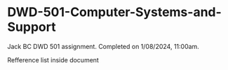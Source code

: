 # DWD-501-Computer-Systems-and-Support
Jack BC DWD 501 assignment. Completed on 1/08/2024, 11:00am.

Refference list inside document
